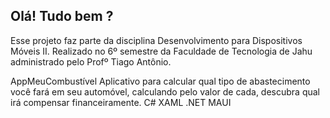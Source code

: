 ## Olá! Tudo bem ?
Esse projeto faz parte da disciplina Desenvolvimento para Dispositivos Móveis II. Realizado no 6º semestre da Faculdade de Tecnologia de Jahu administrado pelo Profº Tiago Antônio.

AppMeuCombustível
Aplicativo para calcular qual tipo de abastecimento você fará em seu automóvel, calculando pelo valor de cada, descubra qual irá compensar financeiramente.
C#
XAML
.NET MAUI


